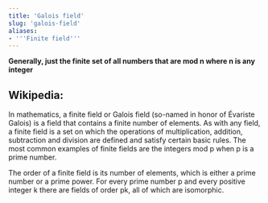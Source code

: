 ```yaml
---
title: 'Galois field'
slug: 'galois-field'
aliases:
- '''Finite field'''
---
```


**Generally, just the finite set of all numbers that are mod n where n is any integer**
## Wikipedia:
In mathematics, a finite field or Galois field (so-named in honor of Évariste Galois) is a field that contains a finite number of elements. As with any field, a finite field is a set on which the operations of multiplication, addition, subtraction and division are defined and satisfy certain basic rules. The most common examples of finite fields are the integers mod p when p is a prime number.

The order of a finite field is its number of elements, which is either a prime number or a prime power. For every prime number p and every positive integer k there are fields of order pk, all of which are isomorphic.